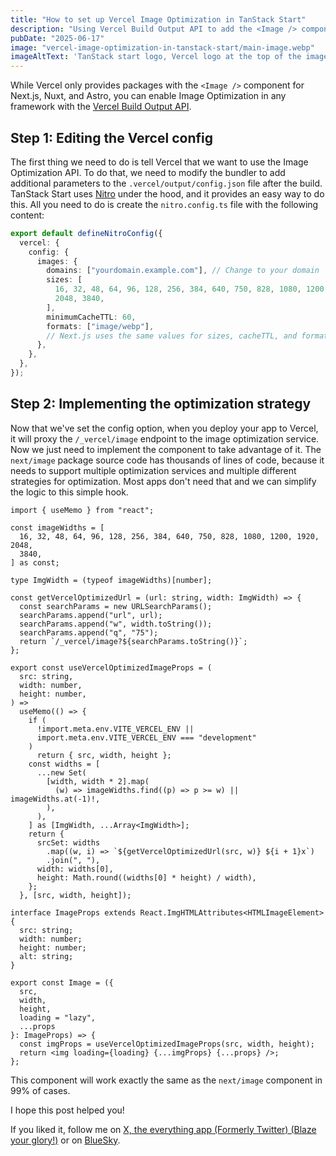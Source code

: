 ```yaml
---
title: "How to set up Vercel Image Optimization in TanStack Start"
description: "Using Vercel Build Output API to add the <Image /> component to an unsupported framework"
pubDate: "2025-06-17"
image: "vercel-image-optimization-in-tanstack-start/main-image.webp"
imageAltText: 'TanStack start logo, Vercel logo at the top of the image. At the bottom of the image, HTML code `<img src="/image.jpeg" ...` being transformed to `<img src="/_vercel/image?url=%2Fimage.jpeg&...`'
---
```


While Vercel only provides packages with the `<Image />` component for Next.js, Nuxt, and Astro, you can enable Image Optimization in any framework with the [Vercel Build Output API](https://vercel.com/docs/build-output-api).

## Step 1: Editing the Vercel config

The first thing we need to do is tell Vercel that we want to use the Image Optimization API. To do that, we need to modify the bundler to add additional parameters to the `.vercel/output/config.json` file after the build. TanStack Start uses [Nitro](https://nitro.build/) under the hood, and it provides an easy way to do this. All you need to do is create the `nitro.config.ts` file with the following content:

```ts
export default defineNitroConfig({
  vercel: {
    config: {
      images: {
        domains: ["yourdomain.example.com"], // Change to your domain
        sizes: [
          16, 32, 48, 64, 96, 128, 256, 384, 640, 750, 828, 1080, 1200, 1920,
          2048, 3840,
        ],
        minimumCacheTTL: 60,
        formats: ["image/webp"],
        // Next.js uses the same values for sizes, cacheTTL, and formats
      },
    },
  },
});
```

## Step 2: Implementing the optimization strategy

Now that we've set the config option, when you deploy your app to Vercel, it will proxy the `/_vercel/image` endpoint to the image optimization service. Now we just need to implement the component to take advantage of it. The `next/image` package source code has thousands of lines of code, because it needs to support multiple optimization services and multiple different strategies for optimization. Most apps don't need that and we can simplify the logic to this simple hook.

```tsx
import { useMemo } from "react";

const imageWidths = [
  16, 32, 48, 64, 96, 128, 256, 384, 640, 750, 828, 1080, 1200, 1920, 2048,
  3840,
] as const;

type ImgWidth = (typeof imageWidths)[number];

const getVercelOptimizedUrl = (url: string, width: ImgWidth) => {
  const searchParams = new URLSearchParams();
  searchParams.append("url", url);
  searchParams.append("w", width.toString());
  searchParams.append("q", "75");
  return `/_vercel/image?${searchParams.toString()}`;
};

export const useVercelOptimizedImageProps = (
  src: string,
  width: number,
  height: number,
) =>
  useMemo(() => {
    if (
      !import.meta.env.VITE_VERCEL_ENV ||
      import.meta.env.VITE_VERCEL_ENV === "development"
    )
      return { src, width, height };
    const widths = [
      ...new Set(
        [width, width * 2].map(
          (w) => imageWidths.find((p) => p >= w) || imageWidths.at(-1)!,
        ),
      ),
    ] as [ImgWidth, ...Array<ImgWidth>];
    return {
      srcSet: widths
        .map((w, i) => `${getVercelOptimizedUrl(src, w)} ${i + 1}x`)
        .join(", "),
      width: widths[0],
      height: Math.round((widths[0] * height) / width),
    };
  }, [src, width, height]);

interface ImageProps extends React.ImgHTMLAttributes<HTMLImageElement> {
  src: string;
  width: number;
  height: number;
  alt: string;
}

export const Image = ({
  src,
  width,
  height,
  loading = "lazy",
  ...props
}: ImageProps) => {
  const imgProps = useVercelOptimizedImageProps(src, width, height);
  return <img loading={loading} {...imgProps} {...props} />;
};
```

This component will work exactly the same as the `next/image` component in 99% of cases.

I hope this post helped you!

If you liked it, follow me on [X, the everything app (Formerly Twitter) (Blaze your glory!)](https://x.com/matveydev) or on [BlueSky](https://bsky.app/profile/matvey.dev).

